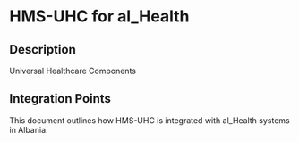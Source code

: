 # HMS-UHC for al_Health

## Description

Universal Healthcare Components

## Integration Points

This document outlines how HMS-UHC is integrated with al_Health systems in Albania.
